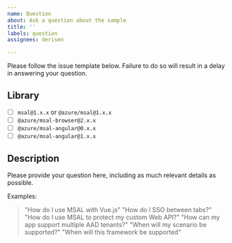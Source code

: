 ```yaml
---
name: Question
about: Ask a question about the sample
title: ''
labels: question
assignees: derisen

---
```


Please follow the issue template below. Failure to do so will result in a delay in answering your question.

## Library

- [ ] `msal@1.x.x` or `@azure/msal@1.x.x`
- [ ] `@azure/msal-browser@2.x.x`
- [ ] `@azure/msal-angular@0.x.x`
- [ ] `@azure/msal-angular@1.x.x`

## Description

Please provide your question here, including as much relevant details as possible.

Examples:
> "How do I use MSAL with Vue.js"
> "How do I SSO between tabs?"
> "How do I use MSAL to protect my custom Web API?"
> "How can my app support multiple AAD tenants?"
> "When will my scenario be supported?"
> "When will this framework be supported"
